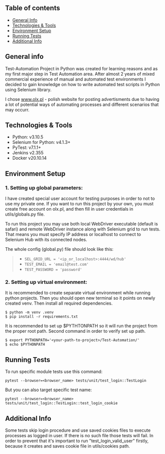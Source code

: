## Table of contents
* [General Info](#general-info)
* [Technologies & Tools](#technologies-&-tools)
* [Environment Setup](#environment-setup)
* [Running Tests](#running-tests)
* [Additional Info](#additional-info)

## General info
Test-Automation Project in Python was created for learning reasons and as my first major step in Test Automation area. After almost 2 years of mixed commercial experience of manual and automated test environments I decided to gain knowledge on how to write automated test scripts in Python using Selenium library.

I chose www.olx.pl - polish website for posting advertisments due to having a lot of potential ways of automating processes and different scenarios that may occurr.  
	
## Technologies & Tools

* Python: v3.10.5
* Selenium for Python: v4.1.3+
* PyTest: v7.1.1+
* Jenkins v2.355
* Docker v20.10.14

## Environment Setup

### 1. Setting up global parameters:
I have created special user account for testing purposes in order to not to use my private one. 
If you want to run this project by your own, you must create free account on olx.pl, 
and then fill in user credentials in utils/globals.py file. 

To run this project you may use both local WebDriver executable (default is safari) and remote WebDriver instance along with Selenium grid to run tests. 
That means you must specify IP address or localhost to connect to Selenium Hub with its connected nodes.

The whole config (global.py) file should look like this:
> * ```SEL_GRID_URL = '<ip_or_localhost>:4444/wd/hub'```
> * ```TEST_EMAIL = 'email@test.com'```
> * ```TEST_PASSWORD = 'password'```


### 2. Setting up virtual environment:
It is recommended to create separate virtual environment while running python projects.
Then you should open new terminal so it points on newly created venv. Then install all
required dependencies.

```
$ python -m venv .venv 
$ pip install -r requirements.txt
```
It is recommended to set up $PYTHTONPATH so it will run the project from the proper root path.
Second command in order to verify set up path.

```
$ export PYTHONPATH='<your-path-to-project>/Test-Automation/'
$ echo $PYTHONPATH
```

## Running Tests

To run specific module tests use this command:
```
pytest --browser=<browser_name> tests/unit/test_login::TestLogin
```
But you can also target specific test name:
```
pytest --browser=<browser_name> tests/unit/test_login::TestLogin::test_login_cookie
```
## Additional Info

Some tests skip login procedure and use saved cookies files to execute processes as logged in user.
If there is no such file those tests will fail. In order to prevent that it's important to 
run "test_login_valid_user" firstly, because it creates and saves cookie file in utils/cookies path.
